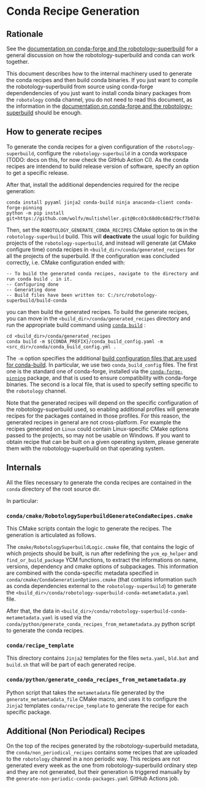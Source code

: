 Conda Recipe Generation
=======================

## Rationale

See the [documentation on conda-forge and the robotology-superbuild](conda-forge.md) for a general discussion on how the robotology-superbuild and conda can work together. 

This document describes how to the internal machinery used to generate the conda recipes and then build conda binaries. If you just want to compile the robotology-superbuild from source using conda-forge dependendencies of you just want to install conda binary packages from the `robotology` conda channel, you do not need to read this document, as the information in the [documentation on conda-forge and the robotology-superbuild](conda-forge.md) should be enough.

## How to generate recipes

To generate the conda recipes for a given configuration of the `robotology-superbuild`, configure the `robotology-superbuild` in a conda workspace (TODO: docs on this, for now check the GitHub Action CI). As the conda recipes are intendend to build release version of software, specify an option to get a specific release.

After that, install the additional dependencies required for the recipe generation:
~~~
conda install pyyaml jinja2 conda-build ninja anaconda-client conda-forge-pinning
python -m pip install git+https://github.com/wolfv/multisheller.git@0cc03c68d0c68d2f9cf7b07ddb68afa531419a6d
~~~

Then, set the `ROBOTOLOGY_GENERATE_CONDA_RECIPES` CMake option to `ON` in the `robotology-superbuild` build. This will **deactivate** the usual logic
for building projects of the `robotology-superbuild`, and instead will generate (at CMake configure time) conda recipes in `<build_dir>/conda/generated_recipes` for all the projects of the superbuild. If the configuration was concluded correctly, i.e. CMake configuration ended with:
~~~
-- To build the generated conda recipes, navigate to the directory and run conda build . in it.
-- Configuring done
-- Generating done
-- Build files have been written to: C:/src/robotology-superbuild/build-conda
~~~
you can then build the generated recipes. To build the generate recipes, you can move in the `<build_dir>/conda/generated_recipes` directory and run the appropriate build command using [`conda build`](https://github.com/conda/conda-build) :
~~~
cd <build_dir>/conda/generated_recipes
conda build -m ${CONDA_PREFIX}/conda_build_config.yaml -m <src_dir>/conda/conda_build_config.yml .
~~~
The `-m` option specifies the additional [build configuration files that are used for conda-build](https://docs.conda.io/projects/conda-build/en/latest/resources/variants.html#creating-conda-build-variant-config-files). In particular, we use two `conda_build_config` files. 
The first one is the standard one of conda-forge, installed via the [`conda-forge-pinning`](https://github.com/conda-forge/conda-forge-pinning-feedstock) package,
and that is used to ensure compatibility with conda-forge binaries. The second is a local file, that is used to specify setting specific to the `robotology` channel.


Note that the generated recipes will depend on the specific configuration of the robotology-superbuild used, so enabling additional profiles will generate recipes
for the packages contained in those profiles. For this reason, the generated recipes in general are not cross-platform. For example the recipes generated on `Linux` could contain Linux-specific CMake options passed to the projects, so may not be usable on Windows.
If you want to obtain recipe that can be built on a given operating system, please generate them with the robotology-superbuild on that operating system.

## Internals

All the files necessary to generate the conda recipes are contained in the `conda` directory of the root source dir.

In particular:

### `conda/cmake/RobotologySuperbuildGenerateCondaRecipes.cmake`
This CMake scripts contain the logic to generate the recipes. The generation is articulated as follows.

The `cmake/RobotologySuperbuildLogic.cmake` file, that contains the logic of which projects should be built,
is run after redefining the `ycm_ep_helper` and `find_or_build_package` YCM functions, to extract the informations on name,
versions, dependency and cmake options of subpackages. This information are combined with the conda-specific metadata specified
in `conda/cmake/CondaGenerationOptions.cmake` (that contains information such as conda dependencies external to the `robotology-superbuild`)
to generate the `<build_dir>/conda/robotology-superbuild-conda-metametadata.yaml` file.

After that, the data in `<build_dir>/conda/robotology-superbuild-conda-metametadata.yaml` is used via the `conda/python/generate_conda_recipes_from_metametadata.py`
python script to generate the conda recipes.

### `conda/recipe_template`

This directory contains `Jinja2` templates for the files `meta.yaml`, `bld.bat` and `build.sh` that will be part of each generated recipe.

### `conda/python/generate_conda_recipes_from_metametadata.py`

Python script that takes the `metametadata` file generated by the `generate_metametadata_file` CMake macro, and uses it to configure the
`Jinja2` templates `conda/recipe_template` to generate the recipe for each specific package.

## Additional (Non Periodical) Recipes

On the top of the recipes generated by the robotology-superbuild metadata, the `conda/non_periodical_recipes` contains some recipes that are uploaded to the `robotology` channel in a non periodic way. This recipes are not generated every week as the one from robotology-superbuild ordinary step and they are not generated, but their generation is triggered manually by the `generate-non-periodic-conda-packages.yaml` GitHub Actions job.
